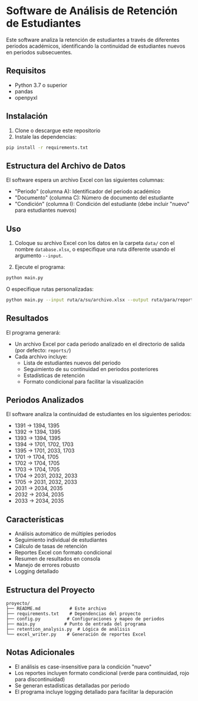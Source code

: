# Software de Análisis de Retención de Estudiantes

Este software analiza la retención de estudiantes a través de diferentes periodos académicos, identificando la continuidad de estudiantes nuevos en periodos subsecuentes.

## Requisitos

- Python 3.7 o superior
- pandas
- openpyxl

## Instalación

1. Clone o descargue este repositorio
2. Instale las dependencias:
```bash
pip install -r requirements.txt
```

## Estructura del Archivo de Datos

El software espera un archivo Excel con las siguientes columnas:
- "Periodo" (columna A): Identificador del periodo académico
- "Documento" (columna C): Número de documento del estudiante
- "Condición" (columna I): Condición del estudiante (debe incluir "nuevo" para estudiantes nuevos)

## Uso

1. Coloque su archivo Excel con los datos en la carpeta `data/` con el nombre `database.xlsx`, o especifique una ruta diferente usando el argumento `--input`.

2. Ejecute el programa:
```bash
python main.py
```

O especifique rutas personalizadas:
```bash
python main.py --input ruta/a/su/archivo.xlsx --output ruta/para/reportes/
```

## Resultados

El programa generará:
- Un archivo Excel por cada periodo analizado en el directorio de salida (por defecto: `reports/`)
- Cada archivo incluye:
  - Lista de estudiantes nuevos del periodo
  - Seguimiento de su continuidad en periodos posteriores
  - Estadísticas de retención
  - Formato condicional para facilitar la visualización

## Periodos Analizados

El software analiza la continuidad de estudiantes en los siguientes periodos:

- 1391 → 1394, 1395
- 1392 → 1394, 1395
- 1393 → 1394, 1395
- 1394 → 1701, 1702, 1703
- 1395 → 1701, 2033, 1703
- 1701 → 1704, 1705
- 1702 → 1704, 1705
- 1703 → 1704, 1705
- 1704 → 2031, 2032, 2033
- 1705 → 2031, 2032, 2033
- 2031 → 2034, 2035
- 2032 → 2034, 2035
- 2033 → 2034, 2035

## Características

- Análisis automático de múltiples periodos
- Seguimiento individual de estudiantes
- Cálculo de tasas de retención
- Reportes Excel con formato condicional
- Resumen de resultados en consola
- Manejo de errores robusto
- Logging detallado

## Estructura del Proyecto

```
proyecto/
├── README.md           # Este archivo
├── requirements.txt    # Dependencias del proyecto
├── config.py          # Configuraciones y mapeo de periodos
├── main.py           # Punto de entrada del programa
├── retention_analysis.py  # Lógica de análisis
└── excel_writer.py    # Generación de reportes Excel
```

## Notas Adicionales

- El análisis es case-insensitive para la condición "nuevo"
- Los reportes incluyen formato condicional (verde para continuidad, rojo para discontinuidad)
- Se generan estadísticas detalladas por periodo
- El programa incluye logging detallado para facilitar la depuración
